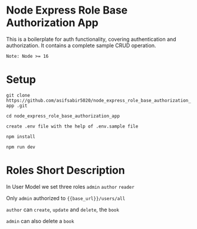 # Node Express Role Base Authorization App
This is a boilerplate for auth functionality, covering authentication and authorization.
It contains a complete sample CRUD operation.

`Note: Node >= 16`


# Setup
`git clone https://github.com/asifsabir5020/node_express_role_base_authorization_app .git`

`cd node_express_role_base_authorization_app`

`create .env file with the help of .env.sample file`

`npm install`

`npm run dev`

# Roles Short Description

In User Model we set three roles `admin` `author` `reader`

Only `admin` authorized to `{{base_url}}/users/all`

`author` can `create`, `update` and `delete`, the `book`

`admin` can also delete a `book`
